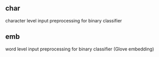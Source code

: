 ## char
  character level input preprocessing for binary classifier
  
## emb
  word level input preprocessing for binary classifier (Glove embedding)
